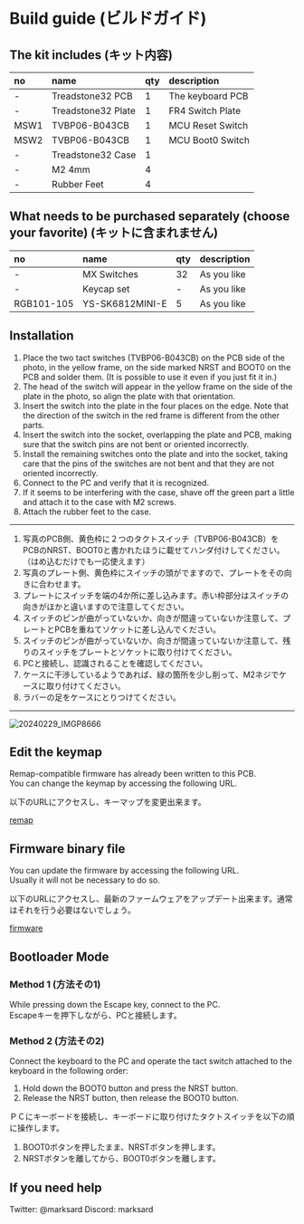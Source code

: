 # Build guide (ビルドガイド)

## The kit includes (キット内容)

|no|name|qty|description|
|:--|:--|:--|:--|
|-|Treadstone32 PCB|1|The keyboard PCB|
|-|Treadstone32 Plate|1|FR4 Switch Plate|
|MSW1|TVBP06-B043CB|1|MCU Reset Switch|
|MSW2|TVBP06-B043CB|1|MCU Boot0 Switch|
|-|Treadstone32 Case|1||
|-|M2 4mm|4||
|-|Rubber Feet|4||

## What needs to be purchased separately (choose your favorite) (キットに含まれません)

|no|name|qty|description|
|:--|:--|:--|:--|
|-|MX Switches|32|As you like|
|-|Keycap set|-|As you like|
|RGB101-105|YS-SK6812MINI-E|5|As you like|

## Installation

1. Place the two tact switches (TVBP06-B043CB) on the PCB side of the photo, in the yellow frame, on the side marked NRST and BOOT0 on the PCB and solder them. (It is possible to use it even if you just fit it in.)
1. The head of the switch will appear in the yellow frame on the side of the plate in the photo, so align the plate with that orientation.
1. Insert the switch into the plate in the four places on the edge. Note that the direction of the switch in the red frame is different from the other parts.
1. Insert the switch into the socket, overlapping the plate and PCB, making sure that the switch pins are not bent or oriented incorrectly.
1. Install the remaining switches onto the plate and into the socket, taking care that the pins of the switches are not bent and that they are not oriented incorrectly.
1. Connect to the PC and verify that it is recognized.
1. If it seems to be interfering with the case, shave off the green part a little and attach it to the case with M2 screws.
1. Attach the rubber feet to the case.

---

1. 写真のPCB側、黄色枠に２つのタクトスイッチ（TVBP06-B043CB）をPCBのNRST、BOOT0と書かれたほうに載せてハンダ付けしてください。（はめ込むだけでも一応使えます）
1. 写真のプレート側、黄色枠にスイッチの頭がでますので、プレートをその向きに合わせます。
1. プレートにスイッチを端の4か所に差し込みます。赤い枠部分はスイッチの向きがほかと違いますので注意してください。
1. スイッチのピンが曲がっていないか、向きが間違っていないか注意して、プレートとPCBを重ねてソケットに差し込んでください。
1. スイッチのピンが曲がっていないか、向きが間違っていないか注意して、残りのスイッチをプレートとソケットに取り付けてください。
1. PCと接続し、認識されることを確認してください。
1. ケースに干渉しているようであれば、緑の箇所を少し削って、M2ネジでケースに取り付けてください。
1. ラバーの足をケースにとりつけてください。

---

![20240229_IMGP8666](https://github.com/marksard/treadstone32/assets/38324387/5618aec6-a447-43d0-a865-5f0afc436d6b)

## Edit the keymap

Remap-compatible firmware has already been written to this PCB.  
You can change the keymap by accessing the following URL.  

以下のURLにアクセスし、キーマップを変更出来ます。  

[remap](https://remap-keys.app/)

## Firmware binary file

You can update the firmware by accessing the following URL.  
Usually it will not be necessary to do so.  

以下のURLにアクセスし、最新のファームウェアをアップデート出来ます。通常はそれを行う必要はないでしょう。  

[firmware](https://remap-keys.app/catalog/lVp2yaV5VNl1xikIcUGL/firmware)

## Bootloader Mode

### Method 1 (方法その1)

While pressing down the Escape key, connect to the PC.  
Escapeキーを押下しながら、PCと接続します。  


### Method 2 (方法その2)

Connect the keyboard to the PC and operate the tact switch attached to the keyboard in the following order:

1. Hold down the BOOT0 button and press the NRST button.  
2. Release the NRST button, then release the BOOT0 button.  

ＰＣにキーボードを接続し、キーボードに取り付けたタクトスイッチを以下の順に操作します。

1. BOOT0ボタンを押したまま、NRSTボタンを押します。
2. NRSTボタンを離してから、BOOT0ボタンを離します。

## If you need help

Twitter: @marksard
Discord: marksard
